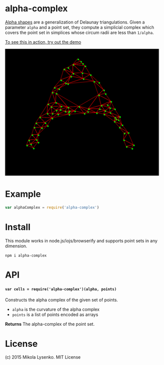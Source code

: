 alpha-complex
=============
[Alpha shapes](http://en.wikipedia.org/wiki/Alpha_shape) are a generalization of Delaunay triangulations.  Given a parameter `alpha` and a point set, they compute a simplicial complex which covers the point set in simplices whose circum radii are less than `1/alpha`.

[To see this in action, try out the demo](https://mikolalysenko.github.io/alpha-complex/index.html)

<img src="alpha.png"></img>

# Example

```javascript
var alphaComplex = require('alpha-complex')
```

# Install

This module works in node.js/iojs/browserify and supports point sets in any dimension.

```
npm i alpha-complex
```

# API

#### `var cells = require('alpha-complex')(alpha, points)`
Constructs the alpha complex of the given set of points.

* `alpha` is the curvature of the alpha complex
* `points` is a list of points encoded as arrays

**Returns** The alpha-complex of the point set.


# License
(c) 2015 Mikola Lysenko. MIT License